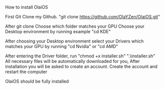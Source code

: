 How to install OlaiOS

First Git Clone my Github.
"git clone https://github.com/OlaYZen/OlaiOS.git"

After git clone Choose which folder matches your GPU
Choose your Desktop environment by running example
"cd KDE"

After choosing your Desktop environment select your Drivers which matches your GPU by running
"cd Nvidia" or "cd AMD"


After entering the Driver folder, run
"chmod +x installer.sh"
".\installer.sh"
All necessary files will be automatically downloaded for you,
After installation you will be asked to create an account. Create the account and restart the computer

OlaiOS should be fully installed
